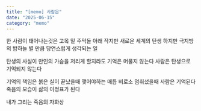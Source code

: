 ```yaml
---
title: "[memo] 사람은"
date: "2025-06-15"
category: "memo"
---
```



한 사람이 태어나는것은 
고목 밑 주먹돌 아래
작지만 새로운 세계의 탄생
하지만 극지방의 밤하늘 별 만큼
당연스럽게 생각되는 일

탄생의 사실이
만인의 가슴을 저리게 할지라도
기억은 머물지 않는다
사람은 탄생으로 기억되지 않는다

기억의 책임은 
붉은 실이 끝났을때 맺어야하는 매듭
비로소 멈춰섰을때 사람은 기억된다
죽음의 모습이 삶의 이정표가 된다

내가 그리는 죽음의 자화상
